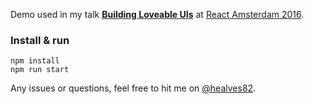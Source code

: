 Demo used in my talk **[Building Loveable UIs](https://speakerdeck.com/henriquea/building-loveable-uis)** at [React Amsterdam 2016](http://react.amsterdam/).

### Install & run

```
npm install
npm run start
```

Any issues or questions, feel free to hit me on [@healves82](https://twitter.com/healves82).

